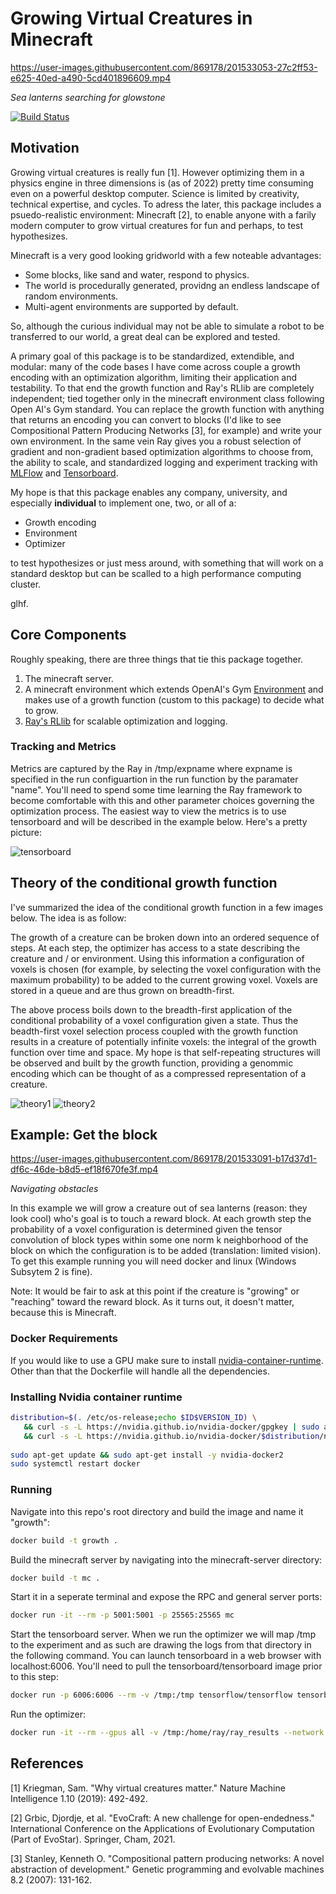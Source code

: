# Growing Virtual Creatures in Minecraft

https://user-images.githubusercontent.com/869178/201533053-27c2ff53-e625-40ed-a490-5cd401896609.mp4

*Sea lanterns searching for glowstone*

[![Build Status](https://travis-ci.com/cfusting/conditional-growth.svg?branch=main)](https://travis-ci.com/cfusting/conditional-growth)

## Motivation

Growing virtual creatures is really fun [1]. However optimizing them in a physics engine in three dimensions is (as of 2022) pretty time consuming even on a powerful desktop computer. Science is limited by creativity, technical expertise, and cycles. To adress the later, this package includes a psuedo-realistic environment: Minecraft [2], to enable anyone with a farily modern computer to grow virtual creatures for fun and perhaps, to test hypothesizes.

Minecraft is a very good looking gridworld with a few noteable advantages:
- Some blocks, like sand and water, respond to physics.
- The world is procedurally generated, providng an endless landscape of random environments.
- Multi-agent environments are supported by default.

So, although the curious individual may not be able to simulate a robot to be transferred to our world, a great deal can be explored and tested.

A primary goal of this package is to be standardized, extendible, and modular: many of the code bases I have come across couple a growth encoding with an optimization algorithm, limiting their application and testability. To that end the growth function and Ray's RLlib are completely independent; tied together only in the minecraft environment class following Open AI's Gym standard. You can replace the growth function with anything that returns an encoding you can convert to blocks (I'd like to see Compositional Pattern Producing Networks [3], for example) and write your own environment. In the same vein Ray gives you a robust selection of gradient and non-gradient based optimization algorithms to choose from, the ability to scale, and standardized logging and experiment tracking with [MLFlow](https://mlflow.org/) and [Tensorboard](https://www.tensorflow.org/tensorboard).

My hope is that this package enables any company, university, and especially **individual** to implement one, two, or all of a:

- Growth encoding
- Environment
- Optimizer

to test hypothesizes or just mess around, with something that will work on a standard desktop but can be scalled to a high performance computing cluster.

glhf.

## Core Components

Roughly speaking, there are three things that tie this package together.
1. The minecraft server.
2. A minecraft environment which extends OpenAI's Gym [Environment](https://github.com/openai/gym/blob/6a04d49722724677610e36c1f92908e72f51da0c/gym/core.py) and makes use of a growth function (custom to this package) to decide what to grow.
3. [Ray's RLlib](https://docs.ray.io/en/latest/rllib/index.html) for scalable optimization and logging.

### Tracking and Metrics 

Metrics are captured by the Ray in /tmp/expname where expname is specified in the run configuartion in the run function by the paramater "name". You'll need to spend some time learning the Ray framework to become comfortable with this and other parameter choices governing the optimization process. The easiest way to view the metrics is to use tensorboard and will be described in the example below. Here's a pretty picture:

![tensorboard](./docs/tensorboard_example.png)

## Theory of the conditional growth function

I've summarized the idea of the conditional growth function in a few images below. The idea is as follow:

The growth of a creature can be broken down into an ordered sequence of steps. At each step, the optimizer has access to a state describing the creature and / or environment. Using this information a configuration of voxels is chosen (for example, by selecting the voxel configuration with the maximum probability) to be added to the current growing voxel. Voxels are stored in a queue and are thus grown on breadth-first.

The above process boils down to the breadth-first application of the conditional probability of a voxel configuration given a state. Thus the beadth-first voxel selection process coupled with the growth function results in a creature of potentially infinite voxels: the integral of the growth function over time and space. My hope is that self-repeating structures will be observed and built by the growth function, providing a genommic encoding which can be thought of as a compressed representation of a creature.

![theory1](./docs/theory1.jpg)
![theory2](./docs/theory2.jpg)

## Example: Get the block

https://user-images.githubusercontent.com/869178/201533091-b17d37d1-df6c-46de-b8d5-ef18f670fe3f.mp4

*Navigating obstacles*

In this example we will grow a creature out of sea lanterns (reason: they look cool) who's goal is to touch a reward block. At each growth step the probability of a voxel configuration is determined given the tensor convolution of block types within some one norm k neighborhood of the block on which the configuration is to be added (translation: limited vision). To get this example running you will need docker and linux (Windows Subsytem 2 is fine).

Note: It would be fair to ask at this point if the creature is "growing" or "reaching" toward the reward block. As it turns out, it doesn't matter, because this is Minecraft.

### Docker Requirements
If you would like to use a GPU make sure to install [nvidia-container-runtime](https://stackoverflow.com/questions/59691207/docker-build-with-nvidia-runtime). Other than that the Dockerfile will handle all the dependencies.

### Installing Nvidia container runtime

```bash
distribution=$(. /etc/os-release;echo $ID$VERSION_ID) \
   && curl -s -L https://nvidia.github.io/nvidia-docker/gpgkey | sudo apt-key add - \
   && curl -s -L https://nvidia.github.io/nvidia-docker/$distribution/nvidia-docker.list | sudo tee /etc/apt/sources.list.d/nvidia-docker.list
   
sudo apt-get update && sudo apt-get install -y nvidia-docker2
sudo systemctl restart docker
```

### Running
Navigate into this repo's root directory and build the image and name it "growth":

```bash
docker build -t growth .
```

Build the minecraft server by navigating into the minecraft-server directory:

```bash
docker build -t mc .
```

Start it in a seperate terminal and expose the RPC and general server ports:

```bash
docker run -it --rm -p 5001:5001 -p 25565:25565 mc
```

Start the tensorboard server. When we run the optimizer we will map /tmp to the experiment and as such are drawing the logs from that directory in the following command. You can launch tensorboard in a web browser with localhost:6006. You'll need to pull the tensorboard/tensorboard image prior to this step:

```bash
docker run -p 6006:6006 --rm -v /tmp:/tmp tensorflow/tensorflow tensorboard --logdir /tmp --host 0.0.0.0 --port 6006
```

Run the optimizer:

```bash
docker run -it --rm --gpus all -v /tmp:/home/ray/ray_results --network host growth python run_configurations/minecraft/run.py
```

## References
[1] Kriegman, Sam. "Why virtual creatures matter." Nature Machine Intelligence 1.10 (2019): 492-492.

[2] Grbic, Djordje, et al. "EvoCraft: A new challenge for open-endedness." International Conference on the Applications of Evolutionary Computation (Part of EvoStar). Springer, Cham, 2021.

[3] Stanley, Kenneth O. "Compositional pattern producing networks: A novel abstraction of development." Genetic programming and evolvable machines 8.2 (2007): 131-162. 
